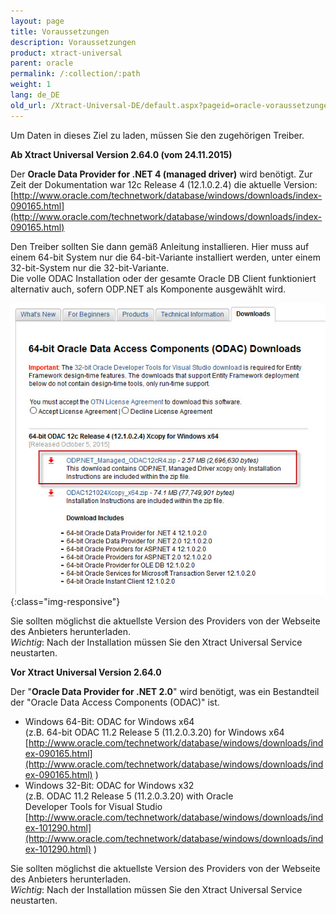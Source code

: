 ```yaml
---
layout: page
title: Voraussetzungen
description: Voraussetzungen
product: xtract-universal
parent: oracle
permalink: /:collection/:path
weight: 1
lang: de_DE
old_url: /Xtract-Universal-DE/default.aspx?pageid=oracle-voraussetzungen
---
```


Um Daten in dieses Ziel zu laden, müssen Sie den zugehörigen Treiber.

**Ab Xtract Universal Version 2.64.0 (vom 24.11.2015)** 

Der **Oracle Data Provider for .NET 4 (managed driver)** wird benötigt. Zur Zeit der Dokumentation war 12c Release 4 (12.1.0.2.4) die aktuelle Version:<br>
[http://www.oracle.com/technetwork/database/windows/downloads/index-090165.html](http://www.oracle.com/technetwork/database/windows/downloads/index-090165.html)

Den Treiber sollten Sie dann gemäß Anleitung installieren. Hier muss auf einem 64-bit System nur die 64-bit-Variante installiert werden, unter einem 32-bit-System nur die 32-bit-Variante.<br>
Die volle ODAC Installation oder der gesamte Oracle DB Client funktioniert alternativ auch, sofern ODP.NET als Komponente ausgewählt wird.

![xu-oracle-odp-net-managed-driver](/img/content/xu-oracle-odp-net-managed-driver.jpg){:class="img-responsive"}

Sie sollten möglichst die aktuellste Version des Providers von der Webseite des Anbieters herunterladen. <br>
*Wichtig*: Nach der Installation müssen Sie den Xtract Universal Service neustarten.


**Vor Xtract Universal Version 2.64.0** 

Der "**Oracle Data Provider for .NET 2.0**" wird benötigt, was ein Bestandteil der "Oracle Data Access Components (ODAC)" ist.

- Windows 64-Bit: ODAC for Windows x64<br> 
(z.B. 64-bit ODAC 11.2 Release 5 (11.2.0.3.20) for Windows x64 <br>
[http://www.oracle.com/technetwork/database/windows/downloads/index-090165.html](http://www.oracle.com/technetwork/database/windows/downloads/index-090165.html)  )
- Windows 32-Bit: ODAC for Windows x32 <br>
(z.B. ODAC 11.2 Release 5 (11.2.0.3.20) with Oracle <br>Developer Tools for Visual Studio [http://www.oracle.com/technetwork/database/windows/downloads/index-101290.html](http://www.oracle.com/technetwork/database/windows/downloads/index-101290.html) )

Sie sollten möglichst die aktuellste Version des Providers von der Webseite des Anbieters herunterladen.<br> 
*Wichtig*: Nach der Installation müssen Sie den Xtract Universal Service neustarten.


